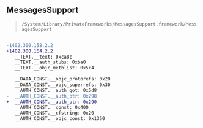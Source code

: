 ## MessagesSupport

> `/System/Library/PrivateFrameworks/MessagesSupport.framework/MessagesSupport`

```diff

-1402.300.158.2.2
+1402.300.164.2.2
   __TEXT.__text: 0xca8c
   __TEXT.__auth_stubs: 0xba0
   __TEXT.__objc_methlist: 0x5c4

   __DATA_CONST.__objc_protorefs: 0x20
   __DATA_CONST.__objc_superrefs: 0x30
   __AUTH_CONST.__auth_got: 0x5d8
-  __AUTH_CONST.__auth_ptr: 0x298
+  __AUTH_CONST.__auth_ptr: 0x290
   __AUTH_CONST.__const: 0x400
   __AUTH_CONST.__cfstring: 0x20
   __AUTH_CONST.__objc_const: 0x1350

```

